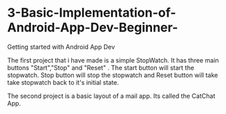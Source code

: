 # 3-Basic-Implementation-of-Android-App-Dev-Beginner-
Getting started with Android App Dev

The first project that i have made is a simple StopWatch. It has three main buttons "Start","Stop" and "Reset" .
The start button will start the stopwatch. Stop button will stop the stopwatch and Reset button will take take stopwatch back to it's initial state.

The second project is a basic layout of a mail app. Its called the CatChat App.


